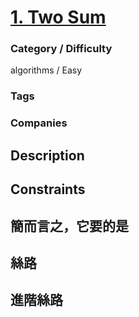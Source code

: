 # [1. Two Sum](https://leetcode.com/problems)

### Category / Difficulty
algorithms / Easy

### Tags

	 		
### Companies


## Description


## Constraints


## 簡而言之，它要的是


## 絲路


## 進階絲路

